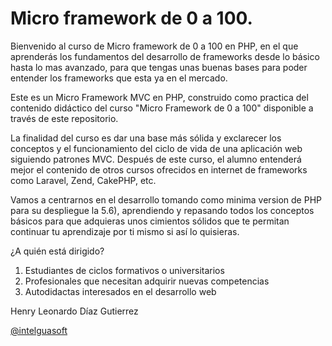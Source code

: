 # Micro framework de 0 a 100.

Bienvenido al curso de Micro framework de 0 a 100 en PHP, en el que aprenderás los fundamentos del desarrollo 
de frameworks desde lo básico hasta lo mas avanzado, para que tengas unas buenas bases para poder entender 
los frameworks que esta ya en el mercado.

Este es un Micro Framework MVC en PHP, construido como practica del contenido didáctico del curso 
"Micro Framework de 0 a 100" disponible a través de este repositorio.

La finalidad del curso es dar una base más sólida y exclarecer los conceptos y el funcionamiento del ciclo 
de vida de una aplicación web siguiendo patrones MVC. Después de este curso, el alumno entenderá mejor el 
contenido de otros cursos ofrecidos en internet de frameworks como Laravel, Zend, CakePHP, etc.

Vamos a centrarnos en el desarrollo tomando como minima version de PHP para su despliegue la 5.6), aprendiendo y 
repasando todos los conceptos básicos para que adquieras unos cimientos sólidos que te permitan continuar tu 
aprendizaje por ti mismo si así lo quisieras.

¿A quién está dirigido?
1. Estudiantes de ciclos formativos o universitarios
1. Profesionales que necesitan adquirir nuevas competencias
1. Autodidactas interesados en el desarrollo web

Henry Leonardo Díaz Gutierrez

[@intelguasoft](https://twitter.com/Intelguasoft)
